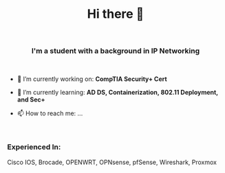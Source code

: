 <h1 align='center'>  Hi there 👋 </h1>
<br>
<h3 align='center'> I'm a student with a background in IP Networking</h3>
<br>

- 🔭 I’m currently working on: **CompTIA Security+ Cert**
  
- 🌱 I’m currently learning: **AD DS, Containerization, 802.11 Deployment, and Sec+**
  
- 📫 How to reach me: ...
<br>
<h3>Experienced In:</h3>
<p>Cisco IOS, Brocade, OPENWRT, OPNsense, pfSense, Wireshark, Proxmox</p>
